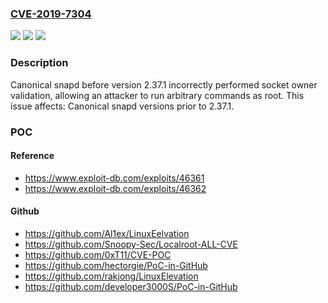 ### [CVE-2019-7304](https://cve.mitre.org/cgi-bin/cvename.cgi?name=CVE-2019-7304)
![](https://img.shields.io/static/v1?label=Product&message=snapd&color=blue)
![](https://img.shields.io/static/v1?label=Version&message=%3C%202.37.1%20&color=brighgreen)
![](https://img.shields.io/static/v1?label=Vulnerability&message=Type%20confusion%20when%20performing%20access%20control%20check&color=brighgreen)

### Description

Canonical snapd before version 2.37.1 incorrectly performed socket owner validation, allowing an attacker to run arbitrary commands as root. This issue affects: Canonical snapd versions prior to 2.37.1.

### POC

#### Reference
- https://www.exploit-db.com/exploits/46361
- https://www.exploit-db.com/exploits/46362

#### Github
- https://github.com/Al1ex/LinuxEelvation
- https://github.com/Snoopy-Sec/Localroot-ALL-CVE
- https://github.com/0xT11/CVE-POC
- https://github.com/hectorgie/PoC-in-GitHub
- https://github.com/rakjong/LinuxElevation
- https://github.com/developer3000S/PoC-in-GitHub

